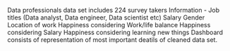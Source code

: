 Data professionals data set includes 224 survey takers
Information - 
  Job titles (Data analyst, Data engineer, Data scientist etc) 
  Salary
  Gender
  Location of work
  Happiness considering Work/life balance
  Happiness considering Salary
  Happiness considering learning new things
Dashboard consists of representation of most important deatils of cleaned data set.
